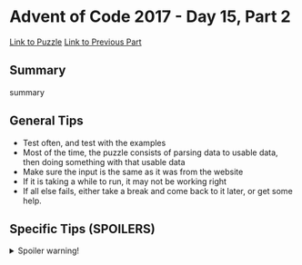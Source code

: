 # Advent of Code 2017 - Day 15, Part 2

[Link to Puzzle](https://adventofcode.com/2017/day/15#part2)
[Link to Previous Part](https://github.com/CodingAP/unofficial-aoc-syllabus/blob/main/years/2017/day15/part1.md)

## Summary
summary

## General Tips
- Test often, and test with the examples
- Most of the time, the puzzle consists of parsing data to usable data, then doing something with that usable data
- Make sure the input is the same as it was from the website
- If it is taking a while to run, it may not be working right
- If all else fails, either take a break and come back to it later, or get some help.

## Specific Tips (SPOILERS)
<details> <summary>Spoiler warning!</summary>

specific tips

</details>